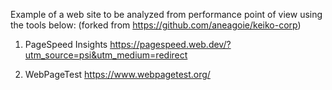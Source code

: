 Example of a web site to be analyzed from performance point of view using the tools below:
(forked from https://github.com/aneagoie/keiko-corp)
1. PageSpeed Insights
https://pagespeed.web.dev/?utm_source=psi&utm_medium=redirect

2. WebPageTest
https://www.webpagetest.org/
